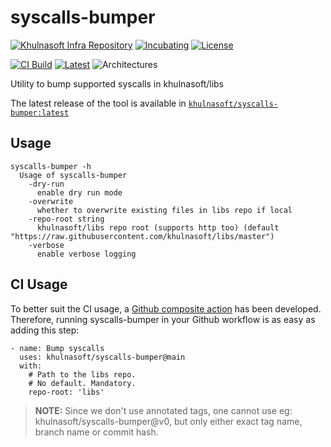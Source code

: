 # syscalls-bumper

[![Khulnasoft Infra Repository](https://github.com/khulnasoft/evolution/blob/main/repos/badges/khulnasoft-infra-blue.svg)](https://github.com/khulnasoft/evolution/blob/main/REPOSITORIES.md#infra-scope) [![Incubating](https://img.shields.io/badge/status-incubating-orange?style=for-the-badge)](https://github.com/khulnasoft/evolution/blob/main/REPOSITORIES.md#incubating) [![License](https://img.shields.io/github/license/khulnasoft/syscalls-bumper?style=for-the-badge)](./LICENSE)

[![CI Build](https://github.com/khulnasoft/syscalls-bumper/actions/workflows/ci.yml/badge.svg)](https://github.com/khulnasoft/syscalls-bumper/actions/workflows/ci.yml)
[![Latest](https://img.shields.io/github/v/release/khulnasoft/syscalls-bumper?style=flat)](https://github.com/khulnasoft/syscalls-bumper/releases/latest)
![Architectures](https://img.shields.io/badge/ARCHS-x86__64|aarch64|s390x|ppc64le|riscv64-blueviolet?style=flat)

Utility to bump supported syscalls in khulnasoft/libs

The latest release of the tool is available in [`khulnasoft/syscalls-bumper:latest`](https://hub.docker.com/r/khulnasoft/syscalls-bumper)

## Usage

```shell
syscalls-bumper -h
  Usage of syscalls-bumper
    -dry-run
      enable dry run mode
    -overwrite
      whether to overwrite existing files in libs repo if local
    -repo-root string
      khulnasoft/libs repo root (supports http too) (default "https://raw.githubusercontent.com/khulnasoft/libs/master")
    -verbose
      enable verbose logging
```

## CI Usage

To better suit the CI usage, a [Github composite action](https://docs.github.com/en/actions/creating-actions/creating-a-composite-action) has been developed.  
Therefore, running syscalls-bumper in your Github workflow is as easy as adding this step:
```
- name: Bump syscalls
  uses: khulnasoft/syscalls-bumper@main
  with:
    # Path to the libs repo.
    # No default. Mandatory.
    repo-root: 'libs'
```

> __NOTE:__ Since we don't use annotated tags, one cannot use eg: khulnasoft/syscalls-bumper@v0, but only either exact tag name, branch name or commit hash.

